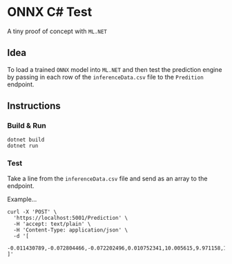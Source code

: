 # ONNX C# Test

A tiny proof of concept with `ML.NET`

## Idea

To load a trained `ONNX` model into `ML.NET` and then test the prediction engine by passing in each row of the `inferenceData.csv` file to the `Predition` endpoint.

## Instructions

### Build & Run

```
dotnet build
dotnet run
```

### Test

Take a line from the `inferenceData.csv` file and send as an array to the endpoint.

Example...
```
curl -X 'POST' \
  'https://localhost:5001/Prediction' \
  -H 'accept: text/plain' \
  -H 'Content-Type: application/json' \
  -d '[
  -0.011430789,-0.072804466,-0.072202496,0.010752341,10.005615,9.971158,10.071351,9.941953,-0.095031515,-0.082216434,-0.06416558,-0.060096428,10.077214,9.920494,9.9190235,-0.035336476,-0.08147322,0.043970365,-0.02370813,9.980851
]'
```




